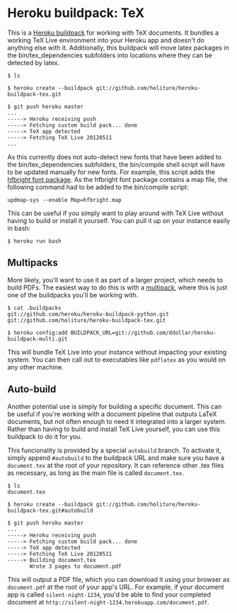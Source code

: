Heroku buildpack: TeX
=====================

This is a [Heroku buildpack](http://devcenter.heroku.com/articles/buildpacks)
for working with TeX documents. It bundles a working TeX Live environment into your Heroku app and doesn't do anything else with it. Additionally, this buildpack will move latex packages in the bin/tex_dependencies subfolders into locations where they can be detected by latex.


    $ ls

    $ heroku create --buildpack git://github.com/holiture/heroku-buildpack-tex.git

    $ git push heroku master
    ...
    -----> Heroku receiving push
    -----> Fetching custom build pack... done
    -----> TeX app detected
    -----> Fetching TeX Live 20120511
    ...

As this currently does not auto-detect new fonts that have been added to the bin/tex_dependencies subfolders, the bin/compile shell script will have to be updated manually for new fonts. For example, this script adds the [hfbright font package](http://www.ctan.org/tex-archive/fonts/ps-type1/hfbright). As the hfbright font package contains a map file, the following command had to be added to the bin/compile script:

    updmap-sys --enable Map=hfbright.map

This can be useful if you simply want to play around with TeX Live without
having to build or install it yourself. You can pull it up on your instance
easily in bash:

    $ heroku run bash

Multipacks
----------

More likely, you'll want to use it as part of a larger project, which needs to
build PDFs. The easiest way to do this is with a [multipack](https://github.com/ddollar/heroku-buildpack-multi),
where this is just one of the buildpacks you'll be working with.

    $ cat .buildpacks
    git://github.com/heroku/heroku-buildpack-python.git
    git://github.com/holiture/heroku-buildpack-tex.git

    $ heroku config:add BUILDPACK_URL=git://github.com/ddollar/heroku-buildpack-multi.git

This will bundle TeX Live into your instance without impacting your existing
system. You can then call out to executables like `pdflatex` as you would on
any other machine.

Auto-build
----------

Another potential use is simply for building a specific document. This can be
useful if you're working with a document pipeline that outputs LaTeX documents,
but not often enough to need it integrated into a larger system. Rather than
having to build and install TeX Live yourself, you can use this buildpack to
do it for you.

This funcionality is provided by a special `autobuild` branch. To activate it,
simply append `#autobuild` to the buildpack URL and make sure you have a
`document.tex` at the root of your repository. It can reference other .tex files
as necessary, as long as the main file is called `document.tex`.

    $ ls
    document.tex

    $ heroku create --buildpack git://github.com/holiture/heroku-buildpack-tex.git#autobuild

    $ git push heroku master
    ...
    -----> Heroku receiving push
    -----> Fetching custom build pack... done
    -----> TeX app detected
    -----> Fetching TeX Live 20120511
    -----> Building document.tex
           Wrote 3 pages to document.pdf

This will output a PDF file, which you can download it using your browser as
`document.pdf` at the root of your app's URL. For example, if your document app
is called `silent-night-1234`, you'd be able to find your completed document at
`http://silent-night-1234.herokuapp.com/document.pdf`.
